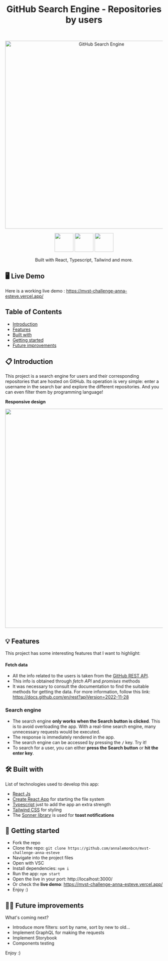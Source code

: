 <h1 align="center">GitHub Search Engine - Repositories by users</h1> <br>
<p align="center">
  <img alt="GitHub Search Engine" title="anna esteve mvst challenge" src="https://firebasestorage.googleapis.com/v0/b/lemoninfilm.appspot.com/o/se_01.jpg?alt=media&token=a2e459a3-cd15-4184-8637-2ed156e77da1" width="600">
</p>

<div align="center">
  <img src="https://www.svgrepo.com/show/327388/logo-react.svg" width="60" height="60">
  <img src="https://www.svgrepo.com/show/374146/typescript-official.svg" width="60" height="60">
  <img src="https://www.svgrepo.com/show/354430/tailwindcss.svg" width="60" height="60">
</div>
<p align="center"> Built with React, Typescript, Tailwind and more.</p>

## 🖥️ Live Demo

Here is a working live demo : https://mvst-challenge-anna-esteve.vercel.app/

## Table of Contents

- [Introduction](#introduction)
- [Features](#features)
- [Built with](#built-with)
- [Getting started](#getting-started)
- [Future improvements](#future-improvements)

<!-- END doctoc generated TOC please keep comment here to allow auto update -->

<a name="introduction"></a>

## 📋 Introduction

This project is a search engine for users and their corresponding repositories that are hosted on GitHub.
Its operation is very simple: enter a username in the search bar and explore the different repositories. And you can even filter them by programming language!

**Responsive design**

<p align="center">
  <img src = "https://firebasestorage.googleapis.com/v0/b/lemoninfilm.appspot.com/o/se_02.jpg?alt=media&token=235f0f12-fd23-4d98-9864-07fb12bb5025" width=700>
</p>

<a name="features"></a>

## 💡 Features

This project has some interesting features that I want to highlight:

#### Fetch data

- All the info related to the users is taken from the <a href="https://docs.github.com/en/rest/">GitHub REST API</a>.
- This info is obtained through _fetch API_ and _promises_ methods
- It was necessary to consult the documentation to find the suitable methods for getting the data. For more information, follow this link:
  https://docs.github.com/en/rest?apiVersion=2022-11-28

### Search engine

- The search engine **only works when the Search button is clicked**. This is to avoid overloading the app. With a real-time search engine, many unnecessary requests would be executed. 
- The response is immediately rendered in the app.
- The search engine can be accessed by pressing the **`/`** key. Try it!
- To search for a user, you can either **press the Search button** or **hit the enter key**.


<a name="built-with"></a>

## 🛠️ Built with

List of technologies used to develop this app:

- <a href="https://react.dev/">React Js</a>
- <a href="https://create-react-app.dev/">Create React App</a> for starting the file system
- <a href="https://www.typescriptlang.org/">Typescript</a> just to add the app an extra strength 
- <a href="https://tailwindcss.com/">Tailwind CSS</a> for styling
- The <a href="https://sonner.emilkowal.ski/">Sonner library</a> is used for **toast notifications**


<a name="getting-started"></a>

## 🔨 Getting started

- Fork the repo
- Clone the repo: `git clone https://github.com/annalemonbcn/mvst-challenge-anna-esteve`
- Navigate into the project files
- Open with VSC
- Install dependencies: `npm i`
- Run the app: `npm start`
- Open the live in your port: http://localhost:3000/
- Or check the **live demo**: https://mvst-challenge-anna-esteve.vercel.app/
- Enjoy :)

<a name="final-conclusions"></a>

## 🙏🏻 Future improvements

What's coming next?
- Introduce more filters: sort by name, sort by new to old...
- Implement GraphQL for making the requests
- Implement Storybook
- Components testing

Enjoy :)